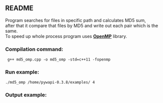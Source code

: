 ## README

Program searches for files in specific path and calculates MD5 sum,  
after that it compare that files by MD5 and write out each pair which is the same.  
To speed up whole process program uses [**OpenMP**](http://openmp.org/wp/openmp-specifications/) library. 

### Compilation command:
` g++ md5_omp.cpp -o md5_omp -std=c++11 -fopenmp`

### Run example:
`./md5_omp /home/pywapi-0.3.8/examples/ 4`

### Output example:


